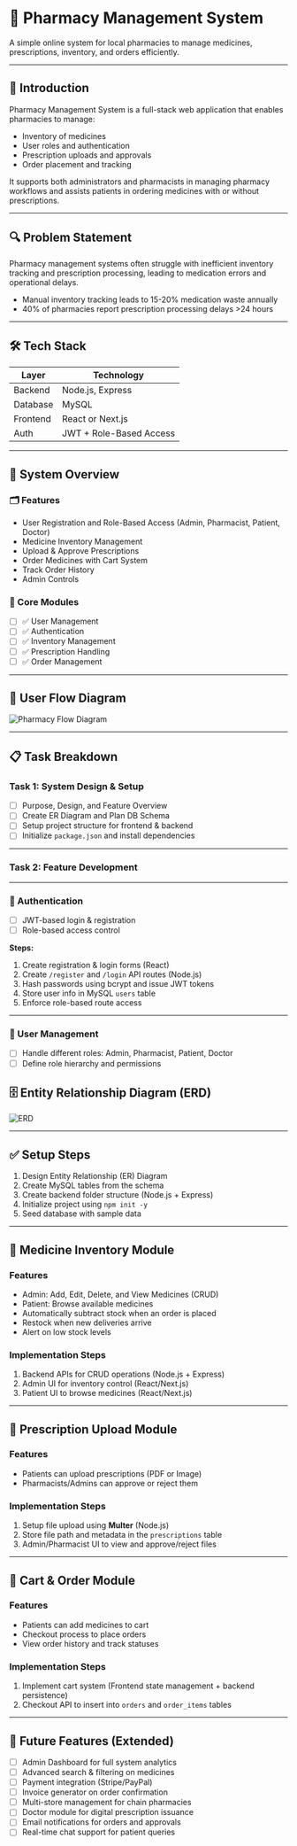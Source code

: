 # 💊 Pharmacy Management System

A simple online system for local pharmacies to manage medicines, prescriptions, inventory, and orders efficiently.

---

## 📌 Introduction

Pharmacy Management System is a full-stack web application that enables pharmacies to manage:

- Inventory of medicines
- User roles and authentication
- Prescription uploads and approvals
- Order placement and tracking

It supports both administrators and pharmacists in managing pharmacy workflows and assists patients in ordering medicines with or without prescriptions.

---

## 🔍 Problem Statement

Pharmacy management systems often struggle with inefficient inventory tracking and prescription processing, leading to medication errors and operational delays.

- Manual inventory tracking leads to 15-20% medication waste annually
- 40% of pharmacies report prescription processing delays >24 hours

---

## 🛠 Tech Stack

| Layer      | Technology               |
|------------|--------------------------|
| Backend    | Node.js, Express         |
| Database   | MySQL                    |
| Frontend   | React or Next.js         |
| Auth       | JWT + Role-Based Access  |

---

## 🧠 System Overview

### 🗂️ Features

- User Registration and Role-Based Access (Admin, Pharmacist, Patient, Doctor)
- Medicine Inventory Management
- Upload & Approve Prescriptions
- Order Medicines with Cart System
- Track Order History
- Admin Controls

### 🧩 Core Modules

- [ ] ✅ User Management
- [ ] ✅ Authentication
- [ ] ✅ Inventory Management
- [ ] ✅ Prescription Handling
- [ ] ✅ Order Management

---

## 🔄 User Flow Diagram

![Pharmacy Flow Diagram](./imgs/Final_Pharmacy_Diagram.png)

---

## 📋 Task Breakdown

### Task 1: System Design & Setup

- [ ] Purpose, Design, and Feature Overview
- [ ] Create ER Diagram and Plan DB Schema
- [ ] Setup project structure for frontend & backend
- [ ] Initialize `package.json` and install dependencies

---

### Task 2: Feature Development

---

### 🔐 Authentication

- [ ] JWT-based login & registration
- [ ] Role-based access control

**Steps:**

1. Create registration & login forms (React)
2. Create `/register` and `/login` API routes (Node.js)
3. Hash passwords using bcrypt and issue JWT tokens
4. Store user info in MySQL `users` table
5. Enforce role-based route access

---

### 👥 User Management

- [ ] Handle different roles: Admin, Pharmacist, Patient, Doctor
- [ ] Define role hierarchy and permissions

## 🗄️ Entity Relationship Diagram (ERD)

![ERD](./imgs/ERD/Pharmacy_ERModel.png)

---

## ✅ Setup Steps

1. Design Entity Relationship (ER) Diagram
2. Create MySQL tables from the schema
3. Create backend folder structure (Node.js + Express)
4. Initialize project using `npm init -y`
5. Seed database with sample data

---

## 💊 Medicine Inventory Module

### Features

- Admin: Add, Edit, Delete, and View Medicines (CRUD)
- Patient: Browse available medicines
- Automatically subtract stock when an order is placed
- Restock when new deliveries arrive
- Alert on low stock levels

### Implementation Steps

1. Backend APIs for CRUD operations (Node.js + Express)
2. Admin UI for inventory control (React/Next.js)
3. Patient UI to browse medicines (React/Next.js)

---

## 📄 Prescription Upload Module

### Features

- Patients can upload prescriptions (PDF or Image)
- Pharmacists/Admins can approve or reject them

### Implementation Steps

1. Setup file upload using **Multer** (Node.js)
2. Store file path and metadata in the `prescriptions` table
3. Admin/Pharmacist UI to view and approve/reject files

---

## 🛒 Cart & Order Module

### Features

- Patients can add medicines to cart
- Checkout process to place orders
- View order history and track statuses

### Implementation Steps

1. Implement cart system (Frontend state management + backend persistence)
2. Checkout API to insert into `orders` and `order_items` tables

---

## 🔮 Future Features (Extended)

- [ ] Admin Dashboard for full system analytics
- [ ] Advanced search & filtering on medicines
- [ ] Payment integration (Stripe/PayPal)
- [ ] Invoice generator on order confirmation
- [ ] Multi-store management for chain pharmacies
- [ ] Doctor module for digital prescription issuance
- [ ] Email notifications for orders and approvals
- [ ] Real-time chat support for patient queries
